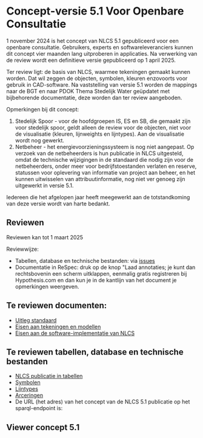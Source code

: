 # Concept-versie 5.1 Voor Openbare Consultatie

1 november 2024 is het concept van NLCS 5.1 gepubliceerd voor een openbare consultatie. Gebruikers, experts en softwareleveranciers kunnen dit concept vier maanden lang uitproberen in applicaties. Na verwerking van de review wordt een definitieve versie gepubliceerd op 1 april 2025. 

Ter review ligt: de basis van NLCS, waarmee tekeningen gemaakt kunnen worden. Dat wil zeggen de objecten, symbolen, kleuren enzovoorts voor gebruik in CAD-software. 
Na vaststelling van versie 5.1 worden de mappings naar de BGT en naar PDOK Thema Stedelijk Water geüpdatet met bijbehorende documentatie, deze worden dan ter review aangeboden. 

Opmerkingen bij dit concept:

1. Stedelijk Spoor - voor de hoofdgroepen IS, ES en SB, die gemaakt zijn voor stedelijk spoor, geldt alleen de review voor de objecten, niet voor de visualisatie (kleuren, lijnweights en lijntypes). Aan de visualisatie wordt nog gewerkt. 
2. Netbeheer - het energievoorzieningssysteem is nog niet aangepast. Op verzoek van de netbeheerders is hun publicatie in NLCS uitgesteld, omdat de technische wijzigingen in de standaard die nodig zijn voor de netbeheerders, onder meer voor bedrijfstoestanden verlaten en reserve, statussen voor oplevering van informatie van project aan beheer, en het kunnen uitwisselen van attribuutinformatie, nog niet ver genoeg zijn uitgewerkt in versie 5.1.

Iedereen die het afgelopen jaar heeft meegewerkt aan de totstandkoming van deze versie wordt van harte bedankt.

## Reviewen

Reviewen kan tot 1 maart 2025

Reviewwijze:
* Tabellen, database en technische bestanden: via [issues](https://github.com/nl-digigo/NLCS/issues)
* Documentatie in ReSpec: druk op de knop "Laad annotaties; je kunt dan rechtsbovenin een scherm uitklappen, eenmalig gratis registreren bij Hypothesis.com en dan kun je in de kantlijn van het document je opmerkingen weergeven.


## Te reviewen documenten:
* [Uitleg standaard](https://nl-digigo.github.io/NLCS/functionalspecification/reviewversies/CR-NLCS_functionalspecification-20241017.html)
* [Eisen aan tekeningen en modellen](https://nl-digigo.github.io/NLCS/requirementscadmodels/reviewversies/CR-NLCS_requirementscadmodels-20241017.html) 
* [Eisen aan de software-implementatie van NLCS](https://nl-digigo.github.io/NLCS/requirementssoftware/ontwikkeling/reviewversies/CR-NLCS_requirementssoftware_ontwikkeling-20241017.html)


## Te reviewen tabellen, database en technische bestanden
* [NLCS publicatie in tabellen](https://github.com/nl-digigo/NLCS/tree/main/tabellen/concept/5.1)
* [Symbolen](https://github.com/nl-digigo/NLCS/tree/main/symbolen/concept/5.1)
* [Lijntypes](https://github.com/nl-digigo/NLCS/tree/main/lijntypes/concept/5.1)
* [Arceringen](https://github.com/nl-digigo/NLCS/tree/main/arceringen/concept/5.1)
* De URL (het adres) van het concept van de NLCS 5.1 publicatie op het sparql-endpoint is: 


## Viewer concept 5.1






